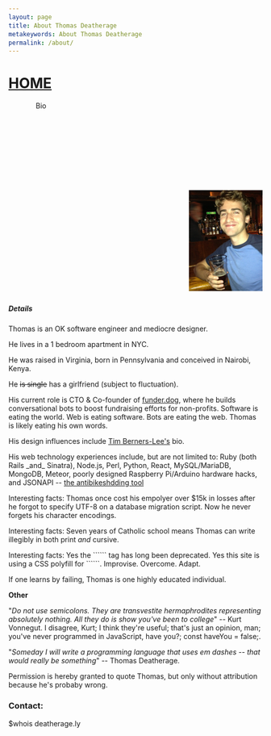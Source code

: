 ```yaml
---
layout: page
title: About Thomas Deatherage
metakeywords: About Thomas Deatherage
permalink: /about/
---
```

<blink><h1><a href="/">HOME</a></h1></blink>
<div style="width:200px;"><marquee>Bio</marquee></div>
<div>
  <marquee>
    <img src="/images/avatar.jpg" />
    <img height="200" width="200" src="/images/pic_with_chin.jpg" />
    <img height="200" width="200" src="/images/cancun.jpg" />
    <img height="200" width="200" src="/images/core4.jpg" />
    <img height="200" width="200" src="/images/ugly_sweater.jpg" />
    <img height="200" width="200" src="/images/sox.jpg" />
    <img height="200" width="200" src="/images/chin_again.jpg" />
    <img height="200" width="200" src="/images/indiana.jpeg" />
    <img height="200" width="200" src="/images/chin_once_more.jpg" />
    <img height="200" width="200" src="/images/tini_time.jpg" />
    <img height="200" width="200" src="/images/carb_loading.jpg" />
    <img height="200" width="200" src="/images/tri.jpg" />
    <img height="200" width="200" src="/images/tri_2.jpg" />
    <img height="200" width="200" src="/images/chess.jpg" />
    <img height="200" width="200" src="/images/beach.jpg" />
    <img height="200" width="200" src="/images/shoes.jpg" />
    <img height="200" width="200" src="/images/diary.jpg" />
    <img width="200" src="/images/james_river_with_donnie.jpg" />
    <img width="200" src="/images/san_fran_peaks.jpg" />
    <img width="200" src="/images/solas.jpg" />
    <img width="200" src="/images/selfie.jpg" />
    <img width="200" src="/images/26bday.jpg" />
    <img width="200" src="/images/bears.jpg" />
    <img width="200" src="/images/mexico.jpg" />
    <img width="200" src="/images/mexico2.jpg" />
    <img width="200" src="/images/cali_coast.jpg" />
    <img width="200" src="/images/ugly_sweater.png" />
    <img width="200" src="/images/elyssa_and_me.jpg" />
    <img width="200" src="/images/pufferfish.jpg" />
    <img width="200" src="/images/barcelona.jpg" />
    <img width="200" src="/images/mexico3.png" />
  </marquee>
</div>

<h5><blink>Details</blink></h5>
<p>Thomas is an OK software engineer and mediocre designer. </p>
<p>He lives in a 1 bedroom apartment in NYC.</p>
<p>He was raised in Virginia, born in Pennsylvania and conceived in Nairobi, Kenya.</p>
<p>He <span style="text-decoration: line-through;">is single</span> has a girlfriend (subject to fluctuation).</p>
<p>His current role is CTO & Co-founder of <a href="https://funder.dog/">funder.dog</a>, where he builds conversational bots to boost fundraising efforts for non-profits. Software is eating the world. Web is eating software. Bots are eating the web. Thomas is likely eating his own words.</p>
<p>His design influences include <a href="https://www.w3.org/People/Berners-Lee/">Tim Berners-Lee's</a> bio.</p>
<p>His web technology experiences include, but are not limited to: Ruby (both Rails _and_ Sinatra), Node.js, Perl, Python, React, MySQL/MariaDB, MongoDB, Meteor, poorly designed Raspberry Pi/Arduino hardware hacks, and JSONAPI -- <a href="http://jsonapi.org/">the antibikeshdding tool</a></p>
<p>Interesting facts: Thomas once cost his empolyer over $15k in losses after he forgot to specify UTF-8 on a database migration script. Now he never forgets his character encodings. </p>
<p>Interesting facts: Seven years of Catholic school means Thomas can write illegibly in both print <i>and</i> cursive.</p>
Interesting facts: Yes the ```<blink>``` tag has long been deprecated. Yes this site is using a CSS polyfill for ```<blink>```. Improvise. Overcome. Adapt.
<p>If one learns by failing, Thomas is one highly educated individual.</p>
<p><b>Other</b></p>
<p>"<i>Do not use semicolons. They are transvestite hermaphrodites representing absolutely nothing. All they do is show you've been to college</i>" -- Kurt Vonnegut. I disagree, Kurt; I think they're useful; that's just an opinion, man; you've never programmed in JavaScript, have you?; const haveYou = false;.</p>
<p>"<i>Someday I will write a programming language that uses em dashes -- that would really be something</i>" -- Thomas Deatherage.</p>
<p>Permission is hereby granted to quote Thomas, but only without attribution because he's probaby wrong.</p>


<blink>
<h3>Contact:</h3>
$whois deatherage.ly
</blink>
